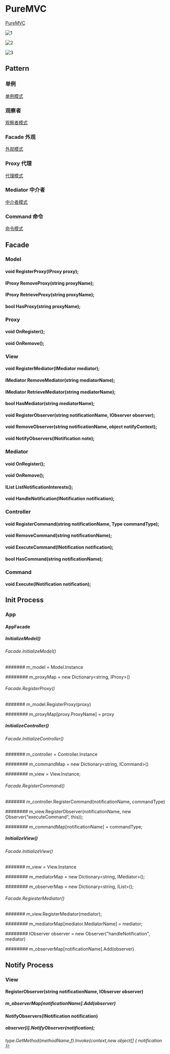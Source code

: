 # PureMVC

[PureMVC](https://www.gameres.com/822910.html)

![1](/images/2020-08-24-13-33-15.png)

![2](/images/2020-08-24-13-37-46.png)

![3](/images/2020-08-24-14-49-51.png)

## Pattern

### 单例

[单例模式](https://www.runoob.com/design-pattern/singleton-pattern.html)

### 观察者

[观察者模式](https://www.runoob.com/design-pattern/observer-pattern.html)

### Facade 外观

[外观模式](https://www.runoob.com/design-pattern/facade-pattern.html)

### Proxy 代理

[代理模式](https://www.runoob.com/design-pattern/proxy-pattern.html)

### Mediator 中介者

[中介者模式](https://www.runoob.com/design-pattern/mediator-pattern.html)

### Command 命令

[命令模式](https://www.runoob.com/design-pattern/command-pattern.html)

## Facade

### Model

#### void RegisterProxy(IProxy proxy);

#### IProxy RemoveProxy(string proxyName);

#### IProxy RetrieveProxy(string proxyName);

#### bool HasProxy(string proxyName);

### Proxy

#### void OnRegister();

#### void OnRemove();

### View

#### void RegisterMediator(IMediator mediator);

#### IMediator RemoveMediator(string mediatorName);

#### IMediator RetrieveMediator(string mediatorName);

#### bool HasMediator(string mediatorName);

#### void RegisterObserver(string notificationName, IObserver observer);

#### void RemoveObserver(string notificationName, object notifyContext);

#### void NotifyObservers(INotification note);

### Mediator

#### void OnRegister();

#### void OnRemove();

#### IList<string> ListNotificationInterests();

#### void HandleNotification(INotification notification);

### Controller

#### void RegisterCommand(string notificationName, Type commandType);

#### void RemoveCommand(string notificationName);

#### void ExecuteCommand(INotification notification);

#### bool HasCommand(string notificationName);

### Command

#### void Execute(INotification notification);

## Init Process

### App

#### AppFacade

##### InitializeModel()

###### Facade.InitializeModel()

####### m_model = Model.Instance

######## m_proxyMap = new Dictionary<string, IProxy>()

###### Facade.RegisterProxy()

####### m_model.RegisterProxy(proxy)

######## m_proxyMap[proxy.ProxyName] = proxy

##### InitializeController()

###### Facade.InitializeController()

####### m_controller = Controller.Instance

######## m_commandMap = new Dictionary<string, ICommand>()

######## m_view = View.Instance;

###### Facade.RegisterCommand()

####### m_controller.RegisterCommand(notificationName, commandType)

######## m_view.RegisterObserver(notificationName, new Observer("executeCommand", this));

######## m_commandMap[notificationName] = commandType;

##### InitializeView()

###### Facade.InitializeView()

####### m_view = View.Instance

######## m_mediatorMap = new Dictionary<string, IMediator>();

######## m_observerMap = new Dictionary<string, IList<IObserver>>();

###### Facade.RegiesterMediator()

####### m_view.RegisterMediator(mediator);

######## m_mediatorMap[mediator.MediatorName] = mediator;

######## IObserver observer = new Observer("handleNotification", mediator)

######## m_observerMap[notificationName].Add(observer)

## Notify Process

### View

#### RegisterObserver(string notificationName, IObserver observer)

##### m_observerMap[notificationName].Add(observer)

#### NotifyObservers(INotification notification)

##### observer[i].NotifyObserver(notification);

###### type.GetMethod(methodName,f).Invoke(context,new object[] { notification });
